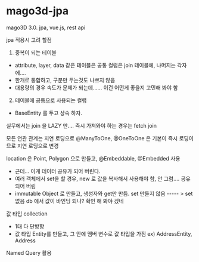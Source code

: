 # mago3d-jpa
mago3D 3.0. jpa, vue.js, rest api 

jpa 적용시 고려 할점

1. 중복이 되는 테이블
 - attribute, layer, data 같은 테이블은 
   공통 컬럼은 join 테이블에, 나머지는 각자에....
 - 한개로 통합하고, 구분만 두는것도 나쁘지 않음  
 - 대용량의 경우 속도가 문제가 되는데...... 이건 어떤게 좋을지 고민해 봐야 함
2. 테이블에 공통으로 사용되는 컬럼
 - BaseEntity 를 두고 상속 하자.

실무에서는 join 을 LAZY 만.... 즉시 가져와야 하는 경우는 fetch join

모든 연관 관계는 지연 로딩으로
@ManyToOne, @OneToOne 은 기본이 즉시 로딩이므로 지연 로딩으로 변경 

location 은 Point, Polygon 으로 만들고, @Embeddable, @Embedded 사용
 - 근데... 이게 데이터 공유가 되어 버린다.
 - 여러 객체에서 set을 할 경우, new 로 값을 복사해서 사용해야 함, 안 그럼.... 공유 되어 버림
 - immutable Object 로 만들고, 생성자와 get만 만듬. set 만들지 않음 ----- > set 없음 db 에서 값이 바인딩 되나? 확인 해 봐야 겠네
 
 값 타입 collection
  - 1대 다 단방향
  - 값 타입 Entity를 만들고, 그 안에 멤버 변수로 값 타입을 가짐
  ex) AddressEntity, Address

Named Query 활용
